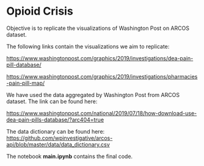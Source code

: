# Opioid Crisis
Objective is to replicate the visualizations of Washington Post on ARCOS dataset.

The following links contain the visualizations we aim to replicate:

<https://www.washingtonpost.com/graphics/2019/investigations/dea-pain-pill-database/>

<https://www.washingtonpost.com/graphics/2019/investigations/pharmacies-pain-pill-map/>

We have used the data aggregated by Washington Post from ARCOS dataset.
The link can be found here:

<https://www.washingtonpost.com/national/2019/07/18/how-download-use-dea-pain-pills-database/?arc404=true>

The data dictionary can be found here:
https://github.com/wpinvestigative/arcos-api/blob/master/data/data_dictionary.csv

The notebook <b>main.ipynb</b> contains the final code.

